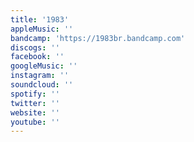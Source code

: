 ```yaml
---
title: '1983'
appleMusic: ''
bandcamp: 'https://1983br.bandcamp.com'
discogs: ''
facebook: ''
googleMusic: ''
instagram: ''
soundcloud: ''
spotify: ''
twitter: ''
website: ''
youtube: ''
---
```

